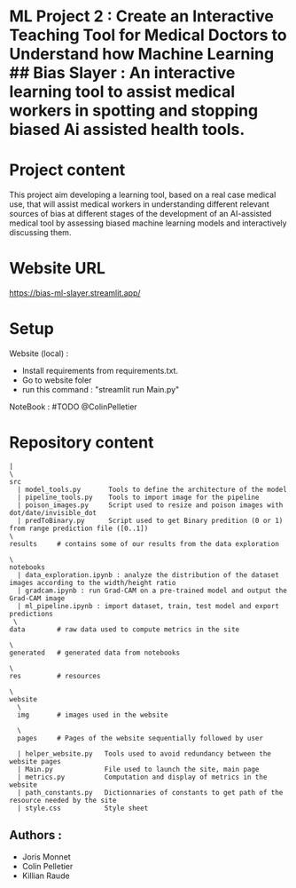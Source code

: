 # ML Project 2 : Create an Interactive Teaching Tool for Medical Doctors to Understand how Machine Learning ## Bias Slayer : An interactive learning tool to assist medical workers in spotting and stopping biased Ai assisted health tools.

# Project content
This project aim developing a learning tool, based on a real case medical use, that will assist medical workers in understanding different relevant sources of bias at different stages of the development of an AI-assisted medical tool by assessing biased machine learning models and interactively discussing them.

# Website URL

https://bias-ml-slayer.streamlit.app/

# Setup

Website (local) : 
- Install requirements from requirements.txt.
- Go to website foler
- run this command : "streamlit run Main.py"

NoteBook : 
#TODO @ColinPelletier

# Repository content

```
|
\
src
  | model_tools.py       Tools to define the architecture of the model
  | pipeline_tools.py    Tools to import image for the pipeline
  | poison_images.py     Script used to resize and poison images with dot/date/invisible_dot
  | predToBinary.py      Script used to get Binary predition (0 or 1) from range prediction file ([0..1])
\
results     # contains some of our results from the data exploration

\
notebooks
  | data_exploration.ipynb : analyze the distribution of the dataset images according to the width/height ratio
  | gradcam.ipynb : run Grad-CAM on a pre-trained model and output the Grad-CAM image
  | ml_pipeline.ipynb : import dataset, train, test model and export predictions
 \
data        # raw data used to compute metrics in the site

\
generated   # generated data from notebooks

\
res         # resources 

\
website
  \
  img       # images used in the website

  \
  pages     # Pages of the website sequentially followed by user

  | helper_website.py   Tools used to avoid redundancy between the website pages
  | Main.py             File used to launch the site, main page
  | metrics.py          Computation and display of metrics in the website
  | path_constants.py   Dictionnaries of constants to get path of the resource needed by the site
  | style.css           Style sheet

```
## Authors :

- Joris Monnet
- Colin Pelletier
- Killian Raude


